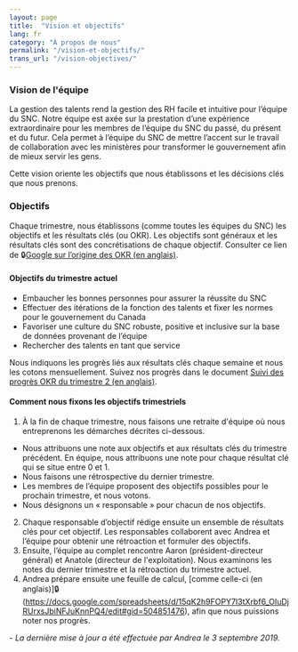 ```yaml
---
layout: page
title:  "Vision et objectifs"
lang: fr
category: "À propos de nous"
permalink: "/vision-et-objectifs/"
trans_url: "/vision-objectives/"
---
```


### Vision de l'équipe

La gestion des talents rend la gestion des RH facile et intuitive pour l’équipe du SNC. Notre équipe est axée sur la prestation d’une expérience extraordinaire pour les membres de l’équipe du SNC du passé, du présent et du futur. Cela permet à l’équipe du SNC de mettre l’accent sur le travail de collaboration avec les ministères pour transformer le gouvernement afin de mieux servir les gens.

Cette vision oriente les objectifs que nous établissons et les décisions clés que nous prenons.

### Objectifs

Chaque trimestre, nous établissons (comme toutes les équipes du SNC) les objectifs et les résultats clés (ou OKR). Les objectifs sont généraux et les résultats clés sont des concrétisations de chaque objectif. Consulter ce lien de 🔒[Google sur l’origine des OKR (en anglais)](https://rework.withgoogle.com/guides/set-goals-with-okrs/steps/introduction/).

#### Objectifs du trimestre actuel

* Embaucher les bonnes personnes pour assurer la réussite du SNC
* Effectuer des itérations de la fonction des talents et fixer les normes pour le gouvernement du Canada
* Favoriser une culture du SNC robuste, positive et inclusive sur la base de données provenant de l’équipe
* Rechercher des talents en tant que service

Nous indiquons les progrès liés aux résultats clés chaque semaine et nous les cotons mensuellement. Suivez nos progrès dans le document [Suivi des progrès OKR du trimestre 2 (en anglais)](https://docs.google.com/spreadsheets/d/15qK2h9FOPY7I3tXrbf6_OIuDjRUrxsJbiNFJuKnnPQ4/edit#gid=504851476).

#### Comment nous fixons les objectifs trimestriels

1. À la fin de chaque trimestre, nous faisons une retraite d'équipe où nous entreprenons les démarches décrites ci-dessous.
  * Nous attribuons une note aux objectifs et aux résultats clés du trimestre précédent. En équipe, nous attribuons une note pour chaque résultat clé qui se situe entre 0 et 1.
  * Nous faisons une rétrospective du dernier trimestre.
  * Les membres de l’équipe proposent des objectifs possibles pour le prochain trimestre, et nous votons.
  * Nous désignons un « responsable » pour chacun de nos objectifs.
2. Chaque responsable d’objectif rédige ensuite un ensemble de résultats clés pour cet objectif. Les responsables collaborent avec Andrea et l’équipe pour obtenir une rétroaction et formuler des objectifs.
3. Ensuite, l’équipe au complet rencontre Aaron (président-directeur général) et Anatole (directeur de l'exploitation). Nous examinons les notes du dernier trimestre et la rétroaction du trimestre actuel.
4. Andrea prépare ensuite une feuille de calcul, [comme celle-ci (en anglais)]🔒(https://docs.google.com/spreadsheets/d/15qK2h9FOPY7I3tXrbf6_OIuDjRUrxsJbiNFJuKnnPQ4/edit#gid=504851476), afin que nous puissions noter nos progrès.

_- La dernière mise à jour a été effectuée par Andrea le 3 septembre 2019._
